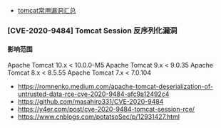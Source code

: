 - [tomcat常用漏洞汇总](https://saucer-man.com/information_security/507.html)


### [CVE-2020-9484] Tomcat Session 反序列化漏洞


#### 影响范围
Apache Tomcat 10.x < 10.0.0-M5
Apache Tomcat 9.x < 9.0.35
Apache Tomcat 8.x < 8.5.55
Apache Tomcat 7.x < 7.0.104


- https://romnenko.medium.com/apache-tomcat-deserialization-of-untrusted-data-rce-cve-2020-9484-afc9a12492c4
- https://github.com/masahiro331/CVE-2020-9484
- https://y4er.com/post/cve-2020-9484-tomcat-session-rce/
- https://www.cnblogs.com/potatsoSec/p/12931427.html
